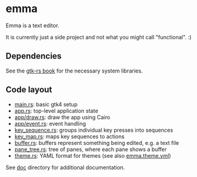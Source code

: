 # emma

Emma is a text editor.

It is currently just a side project and not what you might call "functional". :)

## Dependencies

See the [gtk-rs book] for the necessary system libraries.

[gtk-rs book]: https://gtk-rs.org/gtk4-rs/stable/latest/book/installation_linux.html

## Code layout

- [main.rs](src/main.rs): basic gtk4 setup
- [app.rs](src/app.rs): top-level application state
- [app/draw.rs](src/src/app.rs): draw the app using Cairo
- [app/event.rs](src/app/event.rs): event handling
- [key_sequence.rs](src/key_sequence.rs): groups individual key
  presses into sequences
- [key_map.rs](src/key_map.rs): maps key sequences to actions
- [buffer.rs](src/buffer.rs): buffers represent something being
  edited, e.g. a text file
- [pane_tree.rs](src/pane_tree.rs): tree of panes, where each pane
  shows a buffer
- [theme.rs](src/theme.rs): YAML format for themes (see also
  [emma.theme.yml](src/emma.theme.yml))

See [doc](doc) directory for additional documentation.
